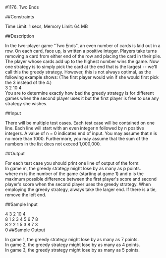 #1176. Two Ends

##Constraints

Time Limit: 1 secs, Memory Limit: 64 MB

##Description

In the two-player game "Two Ends", an even number of cards is laid out in a row. On each card, face up, is written a positive integer. Players take turns removing a card from either end of the row and placing the card in their pile. The player whose cards add up to the highest number wins the game. Now one strategy is to simply pick the card at the end that is the largest -- we'll call this the greedy strategy. However, this is not always optimal, as the following example shows: (The first player would win if she would first pick the 3 instead of the 4.)   
3 2 10 4   
You are to determine exactly how bad the greedy strategy is for different games when the second player uses it but the first player is free to use any strategy she wishes.

##Input

There will be multiple test cases. Each test case will be contained on one line. Each line will start with an even integer n followed by n positive integers. A value of n = 0 indicates end of input. You may assume that n is no more than 1000. Furthermore, you may assume that the sum of the numbers in the list does not exceed 1,000,000.

##Output

For each test case you should print one line of output of the form:   
In game m, the greedy strategy might lose by as many as p points.   
where m is the number of the game (starting at game 1) and p is the maximum possible difference between the first player's score and second player's score when the second player uses the greedy strategy. When employing the greedy strategy, always take the larger end. If there is a tie, remove the left end.

##Sample Input

4 3 2 10 4  
8 1 2 3 4 5 6 7 8  
8 2 2 1 5 3 8 7 3  
0
##Sample Output

In game 1, the greedy strategy might lose by as many as 7 points.  
In game 2, the greedy strategy might lose by as many as 4 points.  
In game 3, the greedy strategy might lose by as many as 5 points.